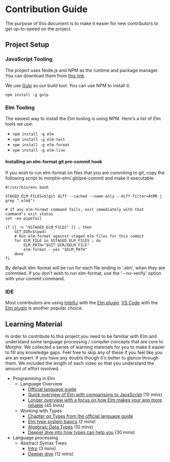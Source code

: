 # Contribution Guide

The purpose of this document is to make it easier for new contributors to get up-to-speed on the project.

## Project Setup

### JavaScript Tooling

The project uses Node.js and NPM as the runtime and package manager. You can download them from 
[this link](https://nodejs.org/en/download/).

We use [Gulp](https://gulpjs.com/) as our build tool. You can use NPM to install it:

```
npm install -g gulp
```

### Elm Tooling

The easiest way to install the Elm tooling is using NPM. Here's a list of Elm tools we use:

- `npm install -g elm`
- `npm install -g elm-test`
- `npm install -g elm-format`
- `npm install -g elm-live` 

#### Installing an elm-format git pre-commit hook

If you wish to run elm-format on files that you are commiting to git, copy the following script to morphir-elm/.git/pre-commit and make it executable:

```
#!/usr/bin/env bash

STAGED_ELM_FILES=$(git diff --cached --name-only --diff-filter=ACMR | grep ".elm$")

# If any elm-format command fails, exit immediately with that command's exit status
set -eo pipefail

if [[ -n "$STAGED_ELM_FILES" ]] ; then
    GIT_DIR=$(pwd)
    # Run elm-format against staged elm files for this commit
    for ELM_FILE in $STAGED_ELM_FILES ; do
        ELM_PATH="$GIT_DIR/$ELM_FILE"
        elm-format --yes "$ELM_PATH"
    done
fi
```

By default elm-format will be run for each file ending in '.elm', when they are commited. 
If you don't wish to run elm-format, use the '--no-verify' option with your commit command.

### IDE

Most contributors are using [IntelliJ](https://www.jetbrains.com/idea/download) with the 
[Elm plugin](https://plugins.jetbrains.com/plugin/10268-elm). [VS Code](https://code.visualstudio.com/download) with the 
[Elm plugin](https://marketplace.visualstudio.com/items?itemName=Elmtooling.elm-ls-vscode) is another popular choice.

## Learning Material

In order to contribute to this project you need to be familiar with Elm and understand some language processing / compiler concepts that are core to Morphir. 
We collected a series of learning materials for you to make it easier to fill any knowledge gaps. Feel free to skip any of these if you feel like you are an expert. 
If you have any doubts though it's better to glance through them. We included the length of each video so that you understand the amount of effort involved.

- Programming in Elm
  - Language Overview
    - [Official language guide](https://guide.elm-lang.org/)
    - [Quick overview of Elm with comparisons to JavaScript](https://www.youtube.com/watch?v=um0jxfgboNo) (10 mins)
    - [Longer overview with a focus on how Elm makes your app more reliable](https://www.youtube.com/watch?v=kEitFAY7Gc8) (45 mins)
  - Working with Types
    - [Chapter on Types from the official language guide](https://guide.elm-lang.org/types/)
    - [Elm type system basics](https://www.youtube.com/watch?v=F_bx2J8En9w) (2 mins)
    - [Algebraic Data Types](https://www.youtube.com/watch?v=JYWJzaiCtEw) (10 mins)
    - [Deeper dive into how types can help you](https://www.youtube.com/watch?v=memIRXFSNkU) (30 mins)
- Language processing
  - Abstract Syntax Trees
    - [Intro](https://www.youtube.com/watch?v=jpfaXK4xCYE) (3 mins)
    - [Deeper dive](https://www.youtube.com/watch?v=VKM1eLoN-gI) (12 mins)


